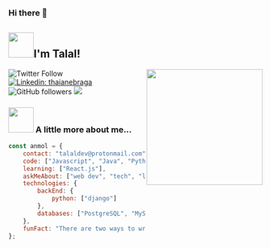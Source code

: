 ### Hi there 👋

<!--- 🔭 I’m currently working on ...
- 🌱 I’m currently learning React.js
<!--- 👯 I’m looking to collaborate on ...
<!--- 🤔 I’m looking for help with ...-->

<h2><img src="https://media.giphy.com/media/12oufCB0MyZ1Go/giphy.gif" width="50">I'm Talal!</h2>
<img align='right' src="https://media.giphy.com/media/M9gbBd9nbDrOTu1Mqx/giphy.gif" width="230">

![Twitter Follow](https://img.shields.io/twitter/follow/tnax01?label=Follow)
[![Linkedin: thaianebraga](https://img.shields.io/badge/-talal-blue?style=flat-square&logo=Linkedin&logoColor=white&link=https://www.linkedin.com/in/talal-abdallah-51278a216/)](https://www.linkedin.com/in/talal-abdallah-51278a216/)
![GitHub followers](https://img.shields.io/github/followers/tnax01?label=Follow&style=social)
![](https://visitor-badge.glitch.me/badge?page_id=tnax01.tnax01)

### <img src="https://media.giphy.com/media/VgCDAzcKvsR6OM0uWg/giphy.gif" width="50"> A little more about me...  

```javascript
const anmol = {
    contact: "talaldev@protonmail.com",
    code: ["Javascript", "Java", "Python", "php"],
    learning: ["React.js"],
    askMeAbout: ["web dev", "tech", "linux"],
    technologies: {
        backEnd: {
            python: ["django"]
        },
        databases: ["PostgreSQL", "MySql", "sqlite"],
    },
    funFact: "There are two ways to write error-free programs; only the third one works"
};
```
